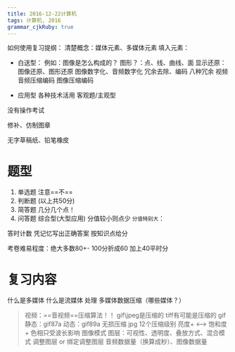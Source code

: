 ```yaml
---
title: 2016-12-22计算机
tags: 计算机, 2016
grammar_cjkRuby: true
---
```


如何使用复习提纲：
清楚概念：媒体元素、多媒体元素
填入元素：

* 白送型：
例如：图像是怎么构成的？
图形？：点、线、曲线、面
显示还原：图像还原、图形还原
图像数字化、音频数字化
冗余去除、编码
八种冗余
视频音频压缩编码 图像压缩编码

* 应用型
各种技术活用
客观题/主观型

没有操作考试

修补、仿制图章

无字草稿纸、铅笔橡皮

# 题型
1. 单选题
注意==不==
2. 判断题
(以上共50分)
3. 简答题
几分几个点！
4. 问答题
综合型(大型应用)
分值较小则点少
`分值特别大`：

答时计数
凭记忆写出正确答案 按知识点给分

考卷难易程度：绝大多数80+-
100分折成60 加上40平时分

# 复习内容
什么是多媒体
什么是流媒体
处理
多媒体数据压缩（哪些媒体？）

> 视频：==音视频==压缩算法！！
> gif\jpeg是压缩的 tiff有可能是压缩的
> gif静态：gif87a 动态：gif89a 无损压缩
> jpg 12个压缩级别 
> 亮度+ <--> 饱和度+
> 色相只受波长影响
> 图像模式
> 图层：可视性、透明度、叠放方式、混合模式
> 调整图层 or 绑定调整图层
> 音频数据量（换算成秒）、图像数据量
> 

